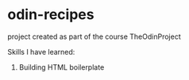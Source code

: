 # odin-recipes

project created as part of the course TheOdinProject

Skills I have learned:

1. Building HTML boilerplate
